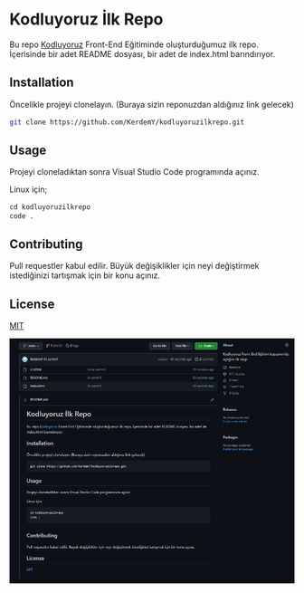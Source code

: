 # Kodluyoruz İlk Repo



Bu repo [Kodluyoruz](https://kodluyoruz.org) Front-End Eğitiminde oluşturduğumuz ilk repo. İçerisinde bir adet README dosyası, bir adet de index.html barındırıyor.

## Installation

Öncelikle projeyi clonelayın. (Buraya sizin reponuzdan aldığınız link gelecek)

```bash
git clone https://github.com/KerdemY/kodluyoruzilkrepo.git
```

## Usage

Projeyi cloneladıktan sonra Visual Studio Code programında açınız.

Linux için;

```linux
cd kodluyoruzilkrepo
code .
```
## Contributing

Pull requestler kabul edilir. Büyük değişiklikler için neyi değiştirmek istediğinizi tartışmak için bir konu açınız. 
## License 

[MIT](https://choosealicense.com/licenses/mit/)

![image](projess.png)


